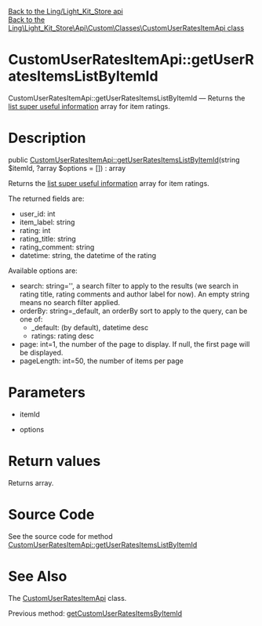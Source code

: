 [Back to the Ling/Light_Kit_Store api](https://github.com/lingtalfi/Light_Kit_Store/blob/master/doc/api/Ling/Light_Kit_Store.md)<br>
[Back to the Ling\Light_Kit_Store\Api\Custom\Classes\CustomUserRatesItemApi class](https://github.com/lingtalfi/Light_Kit_Store/blob/master/doc/api/Ling/Light_Kit_Store/Api/Custom/Classes/CustomUserRatesItemApi.md)


CustomUserRatesItemApi::getUserRatesItemsListByItemId
================



CustomUserRatesItemApi::getUserRatesItemsListByItemId — Returns the [list super useful information](https://github.com/lingtalfi/SqlFiddler/blob/master/doc/pages/conception-notes.md#the-list-super-useful-information) array for item ratings.




Description
================


public [CustomUserRatesItemApi::getUserRatesItemsListByItemId](https://github.com/lingtalfi/Light_Kit_Store/blob/master/doc/api/Ling/Light_Kit_Store/Api/Custom/Classes/CustomUserRatesItemApi/getUserRatesItemsListByItemId.md)(string $itemId, ?array $options = []) : array




Returns the [list super useful information](https://github.com/lingtalfi/SqlFiddler/blob/master/doc/pages/conception-notes.md#the-list-super-useful-information) array for item ratings.

The returned fields are:

- user_id: int
- item_label: string
- rating: int
- rating_title: string
- rating_comment: string
- datetime: string, the datetime of the rating

Available options are:


- search: string='', a search filter to apply to the results (we search in rating title, rating comments and author label for now).
         An empty string means no search filter applied.
- orderBy: string=_default, an orderBy sort to apply to the query, can be one of:
     - _default: (by default), datetime desc
     - ratings: rating desc
- page: int=1, the number of the page to display. If null, the first page will be displayed.
- pageLength: int=50, the number of items per page




Parameters
================


- itemId

    

- options

    


Return values
================

Returns array.








Source Code
===========
See the source code for method [CustomUserRatesItemApi::getUserRatesItemsListByItemId](https://github.com/lingtalfi/Light_Kit_Store/blob/master/Api/Custom/Classes/CustomUserRatesItemApi.php#L59-L126)


See Also
================

The [CustomUserRatesItemApi](https://github.com/lingtalfi/Light_Kit_Store/blob/master/doc/api/Ling/Light_Kit_Store/Api/Custom/Classes/CustomUserRatesItemApi.md) class.

Previous method: [getCustomUserRatesItemsByItemId](https://github.com/lingtalfi/Light_Kit_Store/blob/master/doc/api/Ling/Light_Kit_Store/Api/Custom/Classes/CustomUserRatesItemApi/getCustomUserRatesItemsByItemId.md)<br>


